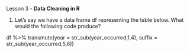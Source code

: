Lesson 3 - **Data Cleaning in R**

1.	Let’s say we have a data frame df representing the table below. What would the following code produce?

df %>%
  transmute(year = str_sub(year_occurred,1,4),
            suffix = str_sub(year_occurred,5,6))
